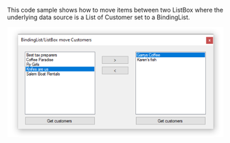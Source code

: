 ﻿This code sample shows how to move items between two ListBox where the underlying data source is a List of Customer set to a BindingList.

![image](../assets/ScreenShot.png)